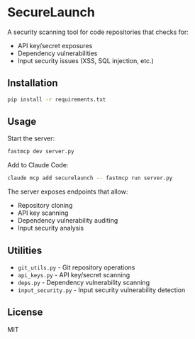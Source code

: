 # SecureLaunch

A security scanning tool for code repositories that checks for:

-   API key/secret exposures
-   Dependency vulnerabilities
-   Input security issues (XSS, SQL injection, etc.)

## Installation

```bash
pip install -r requirements.txt
```

## Usage

Start the server:

```bash
fastmcp dev server.py
```

Add to Claude Code:

```bash
claude mcp add securelaunch -- fastmcp run server.py
```

The server exposes endpoints that allow:

-   Repository cloning
-   API key scanning
-   Dependency vulnerability auditing
-   Input security analysis

## Utilities

-   `git_utils.py` - Git repository operations
-   `api_keys.py` - API key/secret scanning
-   `deps.py` - Dependency vulnerability scanning
-   `input_security.py` - Input security vulnerability detection

## License

MIT
